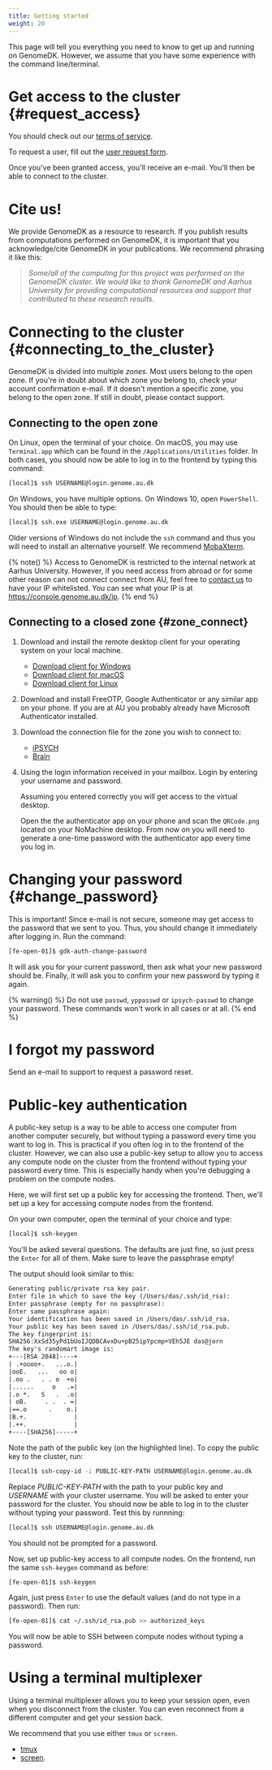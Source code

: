 ```yaml
---
title: Getting started
weight: 20
---
```


This page will tell you everything you need to know to get up and
running on GenomeDK. However, we assume that you have some experience
with the command line/terminal.

# Get access to the cluster {#request_access}

You should check out our [terms of service](/terms).

To request a user, fill out the [user request
form](https://console.genome.au.dk/user-requests/create/).

Once you've been granted access, you'll receive an e-mail. You'll
then be able to connect to the cluster.

# Cite us!

We provide GenomeDK as a resource to research. If you publish results
from computations performed on GenomeDK, it is important that you
acknowledge/cite GenomeDK in your publications. We recommend phrasing it
like this:

> *Some/all of the computing for this project was performed on the
> GenomeDK cluster. We would like to thank GenomeDK and Aarhus
> University for providing computational resources and support that
> contributed to these research results.*

# Connecting to the cluster {#connecting_to_the_cluster}

GenomeDK is divided into multiple *zones*. Most users belong to the open
zone. If you're in doubt about which zone you belong to, check your
account confirmation e-mail. If it doesn't mention a specific zone, you
belong to the open zone. If still in doubt, please contact support.

## Connecting to the open zone

On Linux, open the terminal of your choice. On macOS, you may use
`Terminal.app` which can be found in
the `/Applications/Utilities` folder. In
both cases, you should now be able to log in to the frontend by typing
this command:

```bash
[local]$ ssh USERNAME@login.genome.au.dk
```

On Windows, you have multiple options. On Windows 10, open
`PowerShell`. You should then be able
to type:

```bash
[local]$ ssh.exe USERNAME@login.genome.au.dk
```

Older versions of Windows do not include the `ssh` command and thus you will need to install an alternative
yourself. We recommend [MobaXterm](https://mobaxterm.mobatek.net/).

{% note() %}
Access to GenomeDK is restricted to the internal network at Aarhus
University. However, if you need access from abroad or for some other
reason can not connect connect from AU, feel free to
[contact us](/support) to have your IP
whitelisted. You can see what your IP is at
<https://console.genome.au.dk/ip>.
{% end %}

## Connecting to a closed zone {#zone_connect}

1.  Download and install the remote desktop client for your operating
    system on your local machine.

    -   [Download client for
        Windows](https://www.nomachine.com/download/download&id=8)
    -   [Download client for
        macOS](https://www.nomachine.com/download/download&id=7)
    -   [Download client for
        Linux](https://www.nomachine.com/download/linux&id=1)

2.  Download and install FreeOTP, Google Authenticator or any similar
    app on your phone. If you are at AU you probably already have
    Microsoft Authenticator installed.

3.  Download the connection file for the zone you wish to connect to:

    * [iPSYCH](/zones/ipsych.nxs)
    * [Brain](/zones/brain.nxs)

4.  Using the login information received in your mailbox. Login by
    entering your username and password.

    Assuming you entered correctly you will get access to the virtual
    desktop.

    Open the the authenticator app on your phone and scan the
    `QRCode.png` located on your
    NoMachine desktop. From now on you will need to generate a one-time
    password with the authenticator app every time you log in.

# Changing your password {#change_password}

This is important! Since e-mail is not secure, someone may get access to
the password that we sent to you. Thus, you should change it immediately
after logging in. Run the command:

```bash
[fe-open-01]$ gdk-auth-change-password
```

It will ask you for your current password, then ask what your new
password should be. Finally, it will ask you to confirm your new
password by typing it again.

{% warning() %}
Do not use `passwd`, `yppasswd` or `ipsych-passwd` to change your password.
These commands won't work in all cases or at all.
{% end %}

# I forgot my password

Send an e-mail to support to request a password reset.

# Public-key authentication

A public-key setup is a way to be able to access one computer from
another computer securely, but without typing a password every time you
want to log in. This is practical if you often log in to the frontend of
the cluster. However, we can also use a public-key setup to allow you to
access any compute node on the cluster from the frontend without typing
your password every time. This is especially handy when you're
debugging a problem on the compute nodes.

Here, we will first set up a public key for accessing the frontend.
Then, we'll set up a key for accessing compute nodes from the frontend.

On your own computer, open the terminal of your choice and type:

```bash
[local]$ ssh-keygen
```

You'll be asked several questions. The defaults are just fine, so just
press the `Enter` for all of them. Make
sure to leave the passphrase empty!

The output should look similar to this:

```txt
Generating public/private rsa key pair.
Enter file in which to save the key (/Users/das/.ssh/id_rsa):
Enter passphrase (empty for no passphrase):
Enter same passphrase again:
Your identification has been saved in /Users/das/.ssh/id_rsa.
Your public key has been saved in /Users/das/.ssh/id_rsa.pub.
The key fingerprint is:
SHA256:XxSd35yPd1bUoIJQDBCAvxDu+pB25ipYpcmp+VEh5JE das@jorn
The key's randomart image is:
+---[RSA 2048]----+
| .+oooo+.   ...o.|
|ooE.   ...   oo o|
|.oo .   . . o  +o|
|......     o   .=|
|.o *.   S   .  .o|
| oB.     . .  . =|
|==.o      .    o.|
|B.+.             |
|.++.             |
+----[SHA256]-----+
```

Note the path of the public key (on the highlighted line). To copy the
public key to the cluster, run:

```bash
[local]$ ssh-copy-id -i PUBLIC-KEY-PATH USERNAME@login.genome.au.dk
```

Replace *PUBLIC-KEY-PATH* with the path to your public key and
*USERNAME* with your cluster username. You will be asked to enter your
password for the cluster. You should now be able to log in to the
cluster without typing your password. Test this by runnning:

```bash
[local]$ ssh USERNAME@login.genome.au.dk
```

You should not be prompted for a password.

Now, set up public-key access to all compute nodes. On the frontend, run
the same `ssh-keygen` command as
before:

```bash
[fe-open-01]$ ssh-keygen
```

Again, just press `Enter` to use the
default values (and do not type in a password). Then run:

```bash
[fe-open-01]$ cat ~/.ssh/id_rsa.pub >> authorized_keys
```

You will now be able to SSH between compute nodes without typing a
password.

# Using a terminal multiplexer

Using a terminal multiplexer allows you to keep your session open, even
when you disconnect from the cluster. You can even reconnect from a
different computer and get your session back.

We recommend that you use either `tmux` or `screen`.

-   [tmux](https://github.com/tmux/tmux/wiki)
-   [screen](https://www.gnu.org/software/screen/manual/screen.html).
